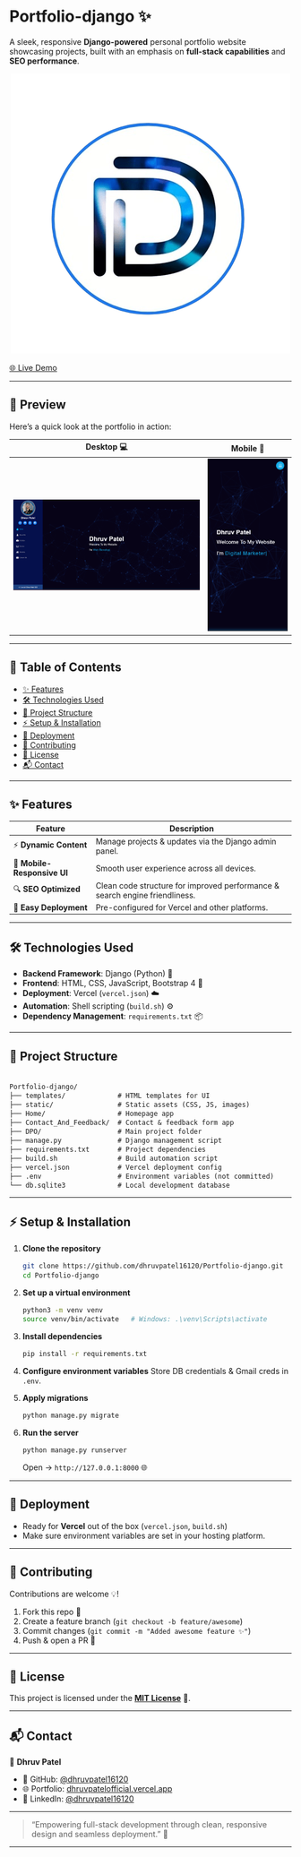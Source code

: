 # Portfolio-django ✨

A sleek, responsive **Django-powered** personal portfolio website showcasing projects, built with an emphasis on **full-stack capabilities** and **SEO performance**.
<div align="center">
 <img src="static/logo.png" alt="logo" />
</div>

[🌐 Live Demo](https://django-portfolio-live.vercel.app/)

---

## 📸 Preview

Here’s a quick look at the portfolio in action:  

| Desktop 💻 | Mobile 📱 |
|------------|-----------|
| ![Desktop Preview](preview/desktop.png) | ![Mobile Preview](preview/mobile.png) |

---

## 📑 Table of Contents

- [✨ Features](#-features)  
- [🛠️ Technologies Used](#️-technologies-used)  
- [📂 Project Structure](#-project-structure)  
- [⚡ Setup & Installation](#-setup--installation)  
- [🚀 Deployment](#-deployment)  
- [🤝 Contributing](#-contributing)  
- [📜 License](#-license)  
- [📬 Contact](#-contact)

---

## ✨ Features

| Feature | Description |
|---------|-------------|
| ⚡ **Dynamic Content** | Manage projects & updates via the Django admin panel. |
| 📱 **Mobile-Responsive UI** | Smooth user experience across all devices. |
| 🔍 **SEO Optimized** | Clean code structure for improved performance & search engine friendliness. |
| 🚀 **Easy Deployment** | Pre-configured for Vercel and other platforms. |

---

## 🛠️ Technologies Used

- **Backend Framework**: Django (Python) 🐍  
- **Frontend**: HTML, CSS, JavaScript, Bootstrap 4 🎨  
- **Deployment**: Vercel (`vercel.json`) ☁️  
- **Automation**: Shell scripting (`build.sh`) ⚙️  
- **Dependency Management**: `requirements.txt` 📦  

---

## 📂 Project Structure

```

Portfolio-django/
├── templates/             # HTML templates for UI
├── static/                # Static assets (CSS, JS, images)
├── Home/                  # Homepage app
├── Contact_And_Feedback/  # Contact & feedback form app
├── DPO/                   # Main project folder
├── manage.py              # Django management script
├── requirements.txt       # Project dependencies
├── build.sh               # Build automation script
├── vercel.json            # Vercel deployment config
├── .env                   # Environment variables (not committed)
└── db.sqlite3             # Local development database

```

---

## ⚡ Setup & Installation

1. **Clone the repository**  
   ```bash
   git clone https://github.com/dhruvpatel16120/Portfolio-django.git
   cd Portfolio-django
   ```

2. **Set up a virtual environment**

   ```bash
   python3 -m venv venv
   source venv/bin/activate   # Windows: .\venv\Scripts\activate
   ```

3. **Install dependencies**

   ```bash
   pip install -r requirements.txt
   ```

4. **Configure environment variables**
   Store DB credentials & Gmail creds in `.env`.

5. **Apply migrations**

   ```bash
   python manage.py migrate
   ```

6. **Run the server**

   ```bash
   python manage.py runserver
   ```

   Open → `http://127.0.0.1:8000` 🌐

---

## 🚀 Deployment

* Ready for **Vercel** out of the box (`vercel.json`, `build.sh`)
* Make sure environment variables are set in your hosting platform.

---

## 🤝 Contributing

Contributions are welcome 💡!

1. Fork this repo 🍴
2. Create a feature branch (`git checkout -b feature/awesome`)
3. Commit changes (`git commit -m "Added awesome feature ✨"`)
4. Push & open a PR 🚀

---

## 📜 License

This project is licensed under the **[MIT License](LICENSE)** 📄.

---

## 📬 Contact

👤 **Dhruv Patel**

* 🔗 GitHub: [@dhruvpatel16120](https://github.com/dhruvpatel16120)
* 🌐 Portfolio: [dhruvpatelofficial.vercel.app](https://dhruvpatelofficial.vercel.app)
* 💼 LinkedIn: [@dhruvpatel16120](https://www.linkedin.com/in/dhruvpatel16120/)

---

> “Empowering full-stack development through clean, responsive design and seamless deployment.” 🚀

---

